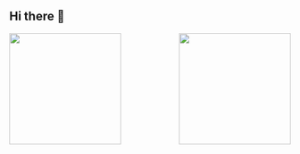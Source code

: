 ## Hi there 👋

<a href="https://github.com/anuraghazra/github-readme-stats">
  <img height=200  align="left" src="https://github-readme-stats.vercel.app/api?username=duncannguyez&show_icons=true&theme=tokyonight&include_all_commits=true" />
</a>
<a href="https://github.com/anuraghazra/convoychat">
  <img height=200 align="right" src="https://github-readme-stats.vercel.app/api/top-langs?username=duncannguyez&layout=compact&langs_count=100&theme=tokyonight" />
</a>
<!--
**DuncanNguyez/duncannguyez** is a ✨ _special_ ✨ repository because its `README.md` (this file) appears on your GitHub profile.

Here are some ideas to get you started:

- 🔭 I’m currently working on ...
- 🌱 I’m currently learning ...
- 👯 I’m looking to collaborate on ...
- 🤔 I’m looking for help with ...
- 💬 Ask me about ...
- 📫 How to reach me: ...
- 😄 Pronouns: ...
- ⚡ Fun fact: ...
-->
